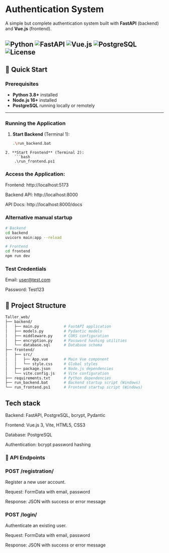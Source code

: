 # Authentication System

A simple but complete authentication system built with **FastAPI** (backend) and **Vue.js** (frontend).

![Python](https://img.shields.io/badge/Python-3.8+-blue?logo=python) 
![FastAPI](https://img.shields.io/badge/FastAPI-0.116+-teal?logo=fastapi) 
![Vue.js](https://img.shields.io/badge/Vue.js-3-green?logo=vue.js) 
![PostgreSQL](https://img.shields.io/badge/PostgreSQL-15-blue?logo=postgresql) 
![License](https://img.shields.io/badge/license-MIT-lightgrey)
---

## 🚀 Quick Start

### Prerequisites
- **Python 3.8+** installed  
- **Node.js 16+** installed  
- **PostgreSQL** running locally or remotely  

---

### Running the Application

1. **Start Backend** (Terminal 1):
   ```bash
   .\run_backend.bat
```
2. **Start Frontend** (Terminal 2):
    ```bash
    .\run_frontend.ps1
```

### Access the Application:

Frontend: http://localhost:5173

Backend API: http://localhost:8000

API Docs: http://localhost:8000/docs

### Alternative manual startup
```bash
# Backend
cd backend
uvicorn main:app --reload

# Frontend
cd frontend
npm run dev
```

### Test Credentials
Email: user@test.com

Password: Test123

## 📁 Project Structure
```bash
Taller_web/
├── backend/
│   ├── main.py           # FastAPI application
│   ├── models.py         # Pydantic models
│   ├── middleware.py     # CORS configuration
│   ├── encryption.py     # Password hashing utilities
│   └── database.sql      # Database schema
├── frontend/
│   ├── src/
│   │   ├── App.vue       # Main Vue component
│   │   └── style.css     # Global styles
│   ├── package.json      # Node.js dependencies
│   └── vite.config.js    # Vite configuration
├── requirements.txt      # Python dependencies
├── run_backend.bat       # Backend startup script (Windows)
└── run_frontend.ps1      # Frontend startup script (Windows)
```
## Tech stack
Backend: FastAPI, PostgreSQL, bcrypt, Pydantic

Frontend: Vue.js 3, Vite, HTML5, CSS3

Database: PostgreSQL

Authentication: bcrypt password hashing

### 📡 API Endpoints
### POST /registration/

Register a new user account.

Request: FormData with email, password

Response: JSON with success or error message

### POST /login/

Authenticate an existing user.


Request: FormData with email, password

Response: JSON with success or error message